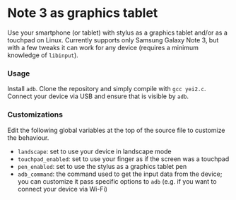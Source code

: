 # Note 3 as graphics tablet

Use your smartphone (or tablet) with stylus as a graphics tablet and/or as a touchpad on Linux. 
Currently supports only Samsung Galaxy Note 3, but with a few tweaks it can work for any device (requires a minimum knowledge of `libinput`). 

### Usage

Install `adb`. 
Clone the repository and simply compile with `gcc yei2.c`. 
Connect your device via USB and ensure that is visible by `adb`. 

### Customizations

Edit the following global variables at the top of the source file to customize the behaviour. 
- `landscape`: set to use your device in landscape mode
- `touchpad_enabled`: set to use your finger as if the screen was a touchpad
- `pen_enabled`: set to use the stylus as a graphics tablet pen
- `adb_command`: the command used to get the input data from the device; you can customize it pass specific options to `adb` (e.g. if you want to connect your device via Wi-Fi)
